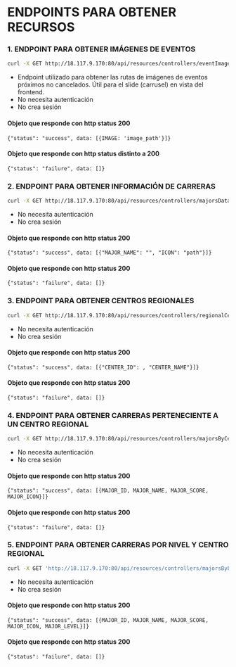 # ENDPOINTS PARA OBTENER RECURSOS

### 1. ENDPOINT PARA OBTENER IMÁGENES DE EVENTOS

```bash
curl -X GET http://18.117.9.170:80/api/resources/controllers/eventImages.php
```
- Endpoint utilizado para obtener las rutas de imágenes de eventos próximos no cancelados. Útil para el slide (carrusel) en vista del frontend.
- No necesita autenticación
- No crea sesión

#### Objeto que responde con http status 200
`{"status": "success", data: [{IMAGE: 'image_path'}]}`

#### Objeto que responde con http status distinto a 200
`{"status": "failure", data: []}`

### 2. ENDPOINT PARA OBTENER INFORMACIÓN DE CARRERAS
```bash
curl -X GET http://18.117.9.170:80/api/resources/controllers/majorsData.php
```
- No necesita autenticación
- No crea sesión

#### Objeto que responde con http status 200
`{"status": "success", data: [{"MAJOR_NAME": "", "ICON": "path"}]}`


#### Objeto que responde con http status 200
`{"status": "failure", data: []}`

### 3. ENDPOINT PARA OBTENER CENTROS REGIONALES
```bash
curl -X GET http://18.117.9.170:80/api/resources/controllers/regionalCenters.php
```
- No necesita autenticación
- No crea sesión

#### Objeto que responde con http status 200
`{"status": "success", data: [{"CENTER_ID": , "CENTER_NAME"}]}`


#### Objeto que responde con http status 200
`{"status": "failure", data: []}`


### 4. ENDPOINT PARA OBTENER CARRERAS PERTENECIENTE A UN CENTRO REGIONAL
```bash
curl -X GET http://18.117.9.170:80/api/resources/controllers/majorsByCenter.php?center=id
```
- No necesita autenticación
- No crea sesión

#### Objeto que responde con http status 200
`{"status": "success", data: [{MAJOR_ID, MAJOR_NAME, MAJOR_SCORE, MAJOR_ICON}]}`


#### Objeto que responde con http status 200
`{"status": "failure", data: []}`

### 5. ENDPOINT PARA OBTENER CARRERAS POR NIVEL Y CENTRO REGIONAL
```bash
curl -X GET 'http://18.117.9.170:80/api/resources/controllers/majorsByLevelAndCenter.php?center=id&primary-major=id'
```
- No necesita autenticación
- No crea sesión

#### Objeto que responde con http status 200
`{"status": "success", data: [{MAJOR_ID, MAJOR_NAME, MAJOR_SCORE, MAJOR_ICON, MAJOR_LEVEL}]}`


#### Objeto que responde con http status 200
`{"status": "failure", data: []}`



